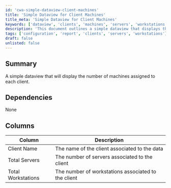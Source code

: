 ```yaml
---
id: 'cwa-simple-dataview-client-machines'
title: 'Simple Dataview for Client Machines'
title_meta: 'Simple Dataview for Client Machines'
keywords: ['dataview', 'clients', 'machines', 'servers', 'workstations']
description: 'This document outlines a simple dataview that displays the number of machines assigned to each client, including the total number of servers and workstations associated with each client.'
tags: ['configuration', 'report', 'clients', 'servers', 'workstations']
draft: false
unlisted: false
---
```

## Summary

A simple dataview that will display the number of machines assigned to each client.

## Dependencies

None

## Columns

| Column              | Description                                         |
|---------------------|-----------------------------------------------------|
| Client Name         | The name of the client associated to the data       |
| Total Servers       | The number of servers associated to the client      |
| Total Workstations   | The number of workstations associated to the client  |


